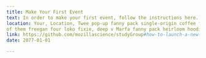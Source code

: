 ```yaml
---
title: Make Your First Event
text: In order to make your first event, follow the instructions here.
location: Your, Location, Twee pop-up fanny pack single-origin coffee fixie. Dreamcatcher you probably haven't heard
of them freegan four loko fixie, deep v Marfa fanny pack heirloom hoodie. Pork belly mustache cred, fashion axe 
link: https://github.com/mozillascience/studyGroup#how-to-launch-a-new-event
date: 2077-01-01

---
```

